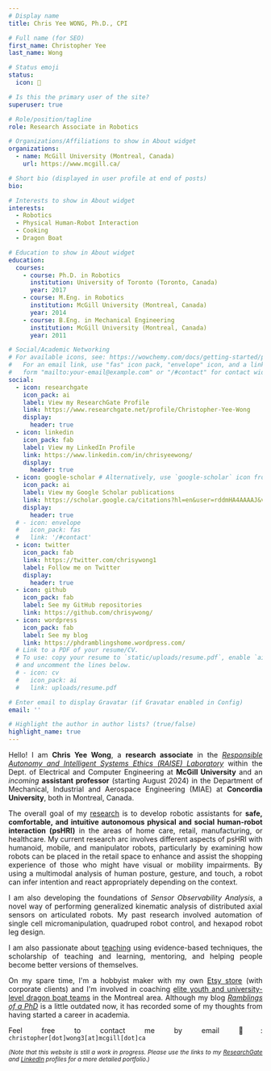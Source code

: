 ```yaml
---
# Display name
title: Chris Yee WONG, Ph.D., CPI

# Full name (for SEO)
first_name: Christopher Yee
last_name: Wong

# Status emoji
status:
  icon: 🤖

# Is this the primary user of the site?
superuser: true

# Role/position/tagline
role: Research Associate in Robotics

# Organizations/Affiliations to show in About widget
organizations:
  - name: McGill University (Montreal, Canada)
    url: https://www.mcgill.ca/

# Short bio (displayed in user profile at end of posts)
bio: 

# Interests to show in About widget
interests:
  - Robotics
  - Physical Human-Robot Interaction
  - Cooking
  - Dragon Boat

# Education to show in About widget
education:
  courses:
    - course: Ph.D. in Robotics 
      institution: University of Toronto (Toronto, Canada)
      year: 2017
    - course: M.Eng. in Robotics
      institution: McGill University (Montreal, Canada)
      year: 2014
    - course: B.Eng. in Mechanical Engineering
      institution: McGill University (Montreal, Canada)
      year: 2011

# Social/Academic Networking
# For available icons, see: https://wowchemy.com/docs/getting-started/page-builder/#icons
#   For an email link, use "fas" icon pack, "envelope" icon, and a link in the
#   form "mailto:your-email@example.com" or "/#contact" for contact widget.
social:
  - icon: researchgate
    icon_pack: ai
    label: View my ResearchGate Profile
    link: https://www.researchgate.net/profile/Christopher-Yee-Wong
    display:
      header: true
  - icon: linkedin
    icon_pack: fab
    label: View my LinkedIn Profile
    link: https://www.linkedin.com/in/chrisyeewong/
    display:
      header: true
  - icon: google-scholar # Alternatively, use `google-scholar` icon from `ai` icon pack
    icon_pack: ai
    label: View my Google Scholar publications
    link: https://scholar.google.ca/citations?hl=en&user=rddmHA4AAAAJ&view_op=list_works&sortby=pubdate
    display:
      header: true
  # - icon: envelope
  #   icon_pack: fas
  #   link: '/#contact' 
  - icon: twitter
    icon_pack: fab
    link: https://twitter.com/chrisywong1
    label: Follow me on Twitter
    display:
      header: true
  - icon: github
    icon_pack: fab
    label: See my GitHub repositories
    link: https://github.com/chrisywong/
  - icon: wordpress
    icon_pack: fab
    label: See my blog
    link: https://phdramblingshome.wordpress.com/
  # Link to a PDF of your resume/CV.
  # To use: copy your resume to `static/uploads/resume.pdf`, enable `ai` icons in `params.yaml`,
  # and uncomment the lines below.
  # - icon: cv
  #   icon_pack: ai
  #   link: uploads/resume.pdf

# Enter email to display Gravatar (if Gravatar enabled in Config)
email: ''

# Highlight the author in author lists? (true/false)
highlight_name: true
---
```

<DIV align="justify">

Hello! I am **Chris Yee Wong**, a **research associate** in the [*Responsible Autonomy and Intelligent Systems Ethics (RAISE) Laboratory*](https://sites.google.com/view/mcgillraise/home) within the Dept. of Electrical and Computer Engineering at **McGill University** and an *incoming* **assistant professor** (starting August 2024) in the Department of Mechanical, Industrial and Aerospace Engineering (MIAE) at **Concordia University**, both in Montreal, Canada. 

The overall goal of my [research](#projects) is to develop robotic assistants for **safe, comfortable, and intuitive autonomous physical and social human-robot interaction (psHRI)** in the areas of home care, retail, manufacturing, or healthcare. 
My current research arc involves different aspects of psHRI with humanoid, mobile, and manipulator robots, particularly by examining how robots can be placed in the retail space to enhance and assist the shopping experience of those who might have visual or mobility impairments.
By using a multimodal analysis of human posture, gesture, and touch, a robot can infer intention and react appropriately depending on the context. 

I am also developing the foundations of *Sensor Observability Analysis*, a novel way of performing generalized kinematic analysis of distributed axial sensors on articulated robots. My past research involved automation of single cell micromanipulation, quadruped robot control, and hexapod robot leg design. 

I am also passionate about [teaching](#teaching) using evidence-based techniques, the scholarship of teaching and learning, mentoring, and helping people become better versions of themselves.

On my spare time, I'm a hobbyist maker with my own [Etsy store](https://www.etsy.com/ca/shop/SRNDPTOUSCreations) (with corporate clients) and I'm involved in coaching [elite youth and university-level dragon boat teams](https://www.instagram.com/truegritu24/) in the Montreal area. Although my blog [*Ramblings of a PhD*](https://phdramblingshome.wordpress.com/) is a little outdated now, it has recorded some of my thoughts from having started a career in academia.

Feel free to contact me by email 📧: `christopher[dot]wong3[at]mcgill[dot]ca`
 
*<sub>(Note that this website is still a work in progress. Please use the links to my [ResearchGate](https://www.researchgate.net/profile/Christopher-Yee-Wong) and [LinkedIn](https://www.linkedin.com/in/chrisyeewong/) profiles for a more detailed portfolio.)</sub>*

</DIV>
